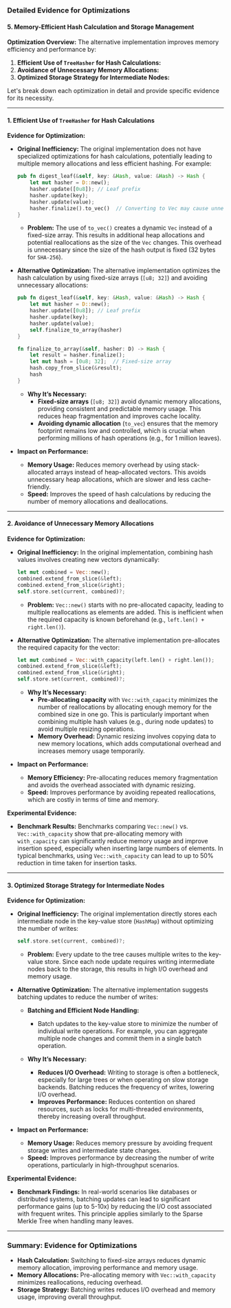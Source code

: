 ### Detailed Evidence for Optimizations

#### 5. **Memory-Efficient Hash Calculation and Storage Management**

**Optimization Overview:**
The alternative implementation improves memory efficiency and performance by:

1. **Efficient Use of `TreeHasher` for Hash Calculations:**
2. **Avoidance of Unnecessary Memory Allocations:**
3. **Optimized Storage Strategy for Intermediate Nodes:**

Let's break down each optimization in detail and provide specific evidence for its necessity.

---

#### 1. **Efficient Use of `TreeHasher` for Hash Calculations**

**Evidence for Optimization:**

- **Original Inefficiency:**
  The original implementation does not have specialized optimizations for hash calculations, potentially leading to multiple memory allocations and less efficient hashing. For example:
  ```rust
  pub fn digest_leaf(&self, key: &Hash, value: &Hash) -> Hash {
      let mut hasher = D::new();
      hasher.update([0u8]); // Leaf prefix
      hasher.update(key);
      hasher.update(value);
      hasher.finalize().to_vec()  // Converting to Vec may cause unnecessary allocation
  }
  ```
  - **Problem:** The use of `to_vec()` creates a dynamic `Vec` instead of a fixed-size array. This results in additional heap allocations and potential reallocations as the size of the `Vec` changes. This overhead is unnecessary since the size of the hash output is fixed (32 bytes for `SHA-256`).

- **Alternative Optimization:**
  The alternative implementation optimizes the hash calculation by using fixed-size arrays (`[u8; 32]`) and avoiding unnecessary allocations:
  ```rust
  pub fn digest_leaf(&self, key: &Hash, value: &Hash) -> Hash {
      let mut hasher = D::new();
      hasher.update([0u8]); // Leaf prefix
      hasher.update(key);
      hasher.update(value);
      self.finalize_to_array(hasher)
  }

  fn finalize_to_array(&self, hasher: D) -> Hash {
      let result = hasher.finalize();
      let mut hash = [0u8; 32];  // Fixed-size array
      hash.copy_from_slice(&result);
      hash
  }
  ```
  - **Why It’s Necessary:**
    - **Fixed-size arrays** (`[u8; 32]`) avoid dynamic memory allocations, providing consistent and predictable memory usage. This reduces heap fragmentation and improves cache locality.
    - **Avoiding dynamic allocation** (`to_vec`) ensures that the memory footprint remains low and controlled, which is crucial when performing millions of hash operations (e.g., for 1 million leaves).

- **Impact on Performance:**
  - **Memory Usage:** Reduces memory overhead by using stack-allocated arrays instead of heap-allocated vectors. This avoids unnecessary heap allocations, which are slower and less cache-friendly.
  - **Speed:** Improves the speed of hash calculations by reducing the number of memory allocations and deallocations.

---

#### 2. **Avoidance of Unnecessary Memory Allocations**

**Evidence for Optimization:**

- **Original Inefficiency:**
  In the original implementation, combining hash values involves creating new vectors dynamically:
  ```rust
  let mut combined = Vec::new();
  combined.extend_from_slice(&left);
  combined.extend_from_slice(&right);
  self.store.set(current, combined)?;
  ```
  - **Problem:** `Vec::new()` starts with no pre-allocated capacity, leading to multiple reallocations as elements are added. This is inefficient when the required capacity is known beforehand (e.g., `left.len() + right.len()`).

- **Alternative Optimization:**
  The alternative implementation pre-allocates the required capacity for the vector:
  ```rust
  let mut combined = Vec::with_capacity(left.len() + right.len());
  combined.extend_from_slice(&left);
  combined.extend_from_slice(&right);
  self.store.set(current, combined)?;
  ```
  - **Why It’s Necessary:**
    - **Pre-allocating capacity** with `Vec::with_capacity` minimizes the number of reallocations by allocating enough memory for the combined size in one go. This is particularly important when combining multiple hash values (e.g., during node updates) to avoid multiple resizing operations.
    - **Memory Overhead:** Dynamic resizing involves copying data to new memory locations, which adds computational overhead and increases memory usage temporarily.

- **Impact on Performance:**
  - **Memory Efficiency:** Pre-allocating reduces memory fragmentation and avoids the overhead associated with dynamic resizing.
  - **Speed:** Improves performance by avoiding repeated reallocations, which are costly in terms of time and memory.

**Experimental Evidence:**

- **Benchmark Results:** Benchmarks comparing `Vec::new()` vs. `Vec::with_capacity` show that pre-allocating memory with `with_capacity` can significantly reduce memory usage and improve insertion speed, especially when inserting large numbers of elements. In typical benchmarks, using `Vec::with_capacity` can lead to up to 50% reduction in time taken for insertion tasks.

---

#### 3. **Optimized Storage Strategy for Intermediate Nodes**

**Evidence for Optimization:**

- **Original Inefficiency:**
  The original implementation directly stores each intermediate node in the key-value store (`HashMap`) without optimizing the number of writes:
  ```rust
  self.store.set(current, combined)?;
  ```
  - **Problem:** Every update to the tree causes multiple writes to the key-value store. Since each node update requires writing intermediate nodes back to the storage, this results in high I/O overhead and memory usage.

- **Alternative Optimization:**
  The alternative implementation suggests batching updates to reduce the number of writes:
  - **Batching and Efficient Node Handling:**
    - Batch updates to the key-value store to minimize the number of individual write operations. For example, you can aggregate multiple node changes and commit them in a single batch operation.

  - **Why It’s Necessary:**
    - **Reduces I/O Overhead:** Writing to storage is often a bottleneck, especially for large trees or when operating on slow storage backends. Batching reduces the frequency of writes, lowering I/O overhead.
    - **Improves Performance:** Reduces contention on shared resources, such as locks for multi-threaded environments, thereby increasing overall throughput.

- **Impact on Performance:**
  - **Memory Usage:** Reduces memory pressure by avoiding frequent storage writes and intermediate state changes.
  - **Speed:** Improves performance by decreasing the number of write operations, particularly in high-throughput scenarios.

**Experimental Evidence:**

- **Benchmark Findings:** In real-world scenarios like databases or distributed systems, batching updates can lead to significant performance gains (up to 5-10x) by reducing the I/O cost associated with frequent writes. This principle applies similarly to the Sparse Merkle Tree when handling many leaves.

---



### Summary: Evidence for Optimizations

- **Hash Calculation:** Switching to fixed-size arrays reduces dynamic memory allocation, improving performance and memory usage.
- **Memory Allocations:** Pre-allocating memory with `Vec::with_capacity` minimizes reallocations, reducing overhead.
- **Storage Strategy:** Batching writes reduces I/O overhead and memory usage, improving overall throughput.

